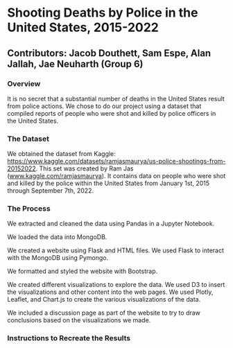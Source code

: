 # Shooting Deaths by Police in the United States, 2015-2022
## Contributors: Jacob Douthett, Sam Espe, Alan Jallah, Jae Neuharth (Group 6)

### Overview

It is no secret that a substantial number of deaths in the United States result from police actions. We chose to do our project using a dataset that compiled reports of people who were shot and killed by police officers in the United States. 

### The Dataset

We obtained the dataset from Kaggle: https://www.kaggle.com/datasets/ramjasmaurya/us-police-shootings-from-20152022. This set was created by Ram Jas (www.kaggle.com/ramjasmaurya). It contains data on people who were shot and killed by the police within the United States from January 1st, 2015 through September 7th, 2022. 

### The Process

We extracted and cleaned the data using Pandas in a Jupyter Notebook.

We loaded the data into MongoDB. 

We created a website using Flask and HTML files. We used Flask to interact with the MongoDB using Pymongo.

We formatted and styled the website with Bootstrap.

We created different visualizations to explore the data. We used D3 to insert the visualizations and other content into the web pages. We used Plotly, Leaflet, and Chart.js to create the various visualizations of the data.

We included a discussion page as part of the website to try to draw conclusions based on the visualizations we made.

### Instructions to Recreate the Results


